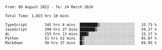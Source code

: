 
<!--START_SECTION:waka-->

```txt
From: 09 August 2022 - To: 24 March 2024

Total Time: 1,023 hrs 10 mins

TypeScript        345 hrs 4 mins  ████████▒░░░░░░░░░░░░░░░░   33.73 %
JavaScript        299 hrs 27 mins ███████▒░░░░░░░░░░░░░░░░░   29.27 %
AL                155 hrs 13 mins ███▓░░░░░░░░░░░░░░░░░░░░░   15.17 %
Python            51 hrs 52 mins  █▒░░░░░░░░░░░░░░░░░░░░░░░   05.07 %
Markdown          50 hrs 37 mins  █▒░░░░░░░░░░░░░░░░░░░░░░░   04.95 %
```

<!--END_SECTION:waka-->











